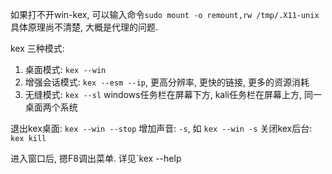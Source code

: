 如果打不开win-kex, 可以输入命令`sudo mount -o remount,rw /tmp/.X11-unix`
具体原理尚不清楚, 大概是代理的问题.

kex 三种模式:
1. 桌面模式: `kex --win`
2. 增强会话模式: `kex --esm --ip`, 更高分辨率, 更快的链接, 更多的资源消耗
3. 无缝模式: `kex --sl` windows任务栏在屏幕下方, kali任务栏在屏幕上方, 同一桌面两个系统


退出kex桌面: `kex --win --stop`
增加声音: `-s`, 如 `kex --win -s`
关闭kex后台: `kex kill`

进入窗口后, 摁F8调出菜单. 详见`kex --help
